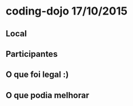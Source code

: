 # coding-dojo 17/10/2015

## Local

## Participantes

## O que foi legal :)

## O que podia melhorar
